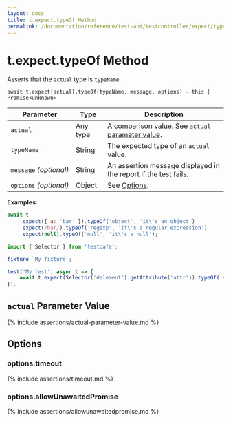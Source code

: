 ```yaml
---
layout: docs
title: t.expect.typeOf Method
permalink: /documentation/reference/test-api/testcontroller/expect/typeof.html
---
```

# t.expect.typeOf Method

Asserts that the `actual` type is `typeName`.

```text
await t.expect(actual).typeOf(typeName, message, options) → this | Promise<unknown>
```

Parameter              | Type                                              | Description
---------------------- | ------------------------------------------------- | ------------------------------------------------------------------------------------------------------------------
`actual`             | Any type | A comparison value. See [`actual` parameter value](#actual-parameter-value).
`typeName`             | String | The expected type of an `actual` value.
`message`&#160;*(optional)* | String   | An assertion message displayed in the report if the test fails.
`options`&#160;*(optional)* | Object   | See [Options](#options).

**Examples:**

```js
await t
    .expect({ a: 'bar' }).typeOf('object', 'it\'s an object')
    .expect(/bar/).typeOf('regexp', 'it\'s a regular expression')
    .expect(null).typeOf('null', 'it\'s a null');
```

```js
import { Selector } from 'testcafe';

fixture `My fixture`;

test('My test', async t => {
    await t.expect(Selector('#element').getAttribute('attr')).typeOf('string');
});
```

## `actual` Parameter Value

{% include assertions/actual-parameter-value.md %}

## Options

### options.timeout

{% include assertions/timeout.md %}

### options.allowUnawaitedPromise

{% include assertions/allowunawaitedpromise.md %}
